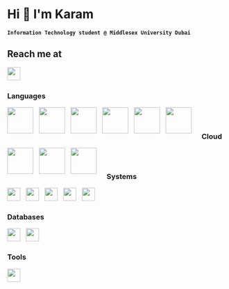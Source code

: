 # Hi 👋 I'm Karam

**`Information Technology student @ Middlesex University Dubai`**

## Reach me at
<a href="https://linkedin.com/in/kchatra"><img align="left" width="30px" style="padding-right: 10px" src="https://cdn.jsdelivr.net/gh/devicons/devicon/icons/linkedin/linkedin-original.svg"/></a>
<br />

#

### Languages 

<img align="left" width="60px" style="padding-right: 10px" src="https://cdn.jsdelivr.net/gh/devicons/devicon/icons/c/c-original.svg"/>
<img align="left" width="60px" style="padding-right: 10px" src="https://cdn.jsdelivr.net/gh/devicons/devicon/icons/python/python-original.svg"/>
<img align="left" width="60px" style="padding-right: 10px" src="https://cdn.jsdelivr.net/gh/devicons/devicon/icons/java/java-original.svg"/>
<img align="left" width="60px" style="padding-right: 10px" src="https://cdn.jsdelivr.net/gh/devicons/devicon/icons/javascript/javascript-original.svg"/>
<img align="left" width="60px" style="padding-right: 10px" src="https://cdn.jsdelivr.net/gh/devicons/devicon/icons/html5/html5-original-wordmark.svg"/>
<img align="left" width="60px" style="padding-right: 20px" src="https://cdn.jsdelivr.net/gh/devicons/devicon/icons/css3/css3-original-wordmark.svg"/>
<br />

#

### Cloud  

<img align="left" width="60px" style="padding-right: 10px" src="https://cdn.jsdelivr.net/gh/devicons/devicon/icons/amazonwebservices/amazonwebservices-plain-wordmark.svg"/>
<img align="left" width="60px" style="padding-right: 10px" src="https://cdn.jsdelivr.net/gh/devicons/devicon/icons/azure/azure-original-wordmark.svg"/>
<img align="left" width="60px" style="padding-right: 20px" src="https://cdn.jsdelivr.net/gh/devicons/devicon/icons/heroku/heroku-original-wordmark.svg"/>
<br />

#

### Systems 

<img align="left" width="30px" style="padding-right: 10px" src="https://cdn.jsdelivr.net/gh/devicons/devicon/icons/linux/linux-original.svg"/>
<img align="left" width="30px" style="padding-right: 10px" src="https://cdn.jsdelivr.net/gh/devicons/devicon/icons/bash/bash-original.svg"/>     
<img align="left" width="30px" style="padding-right: 10px" src="https://cdn.jsdelivr.net/gh/devicons/devicon/icons/docker/docker-original-wordmark.svg"/>
<img align="left" width="30px" style="padding-right: 10px" src="https://cdn.jsdelivr.net/gh/devicons/devicon/icons/nginx/nginx-original.svg"/>
<img align="left" width="30px" style="padding-right: 10px" src="https://cdn.jsdelivr.net/gh/devicons/devicon/icons/apache/apache-original-wordmark.svg"/>
<br />

#

### Databases  

<img align="left" width="30px" style="padding-right: 10px" src="https://cdn.jsdelivr.net/gh/devicons/devicon/icons/mysql/mysql-original-wordmark.svg"/>
<img align="left" width="30px" style="padding-right: 10px" src="https://cdn.jsdelivr.net/gh/devicons/devicon/icons/mongodb/mongodb-original-wordmark.svg"/>
<br />

#

### Tools  

<img align="left" width="30px" style="padding-right: 10px" src="https://cdn.jsdelivr.net/gh/devicons/devicon/icons/figma/figma-original.svg"/>

